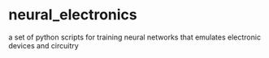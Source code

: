 # neural_electronics
a set of python scripts for training neural networks that emulates electronic devices and circuitry
